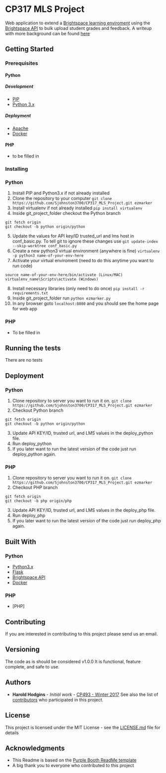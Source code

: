 # CP317 MLS Project
Web application to extend a [Brightspace learning enviroment](https://www.d2l.com/products/learning-environment/) using the [Brightspace API](http://docs.valence.desire2learn.com/reference.html) to bulk upload student grades and feedback. A writeup with more background can be found [here](https://cocalc.com/share/0f65cb8b-6f11-42b9-87d4-2e2ec6e0bf63/final_report/CP317_Final_Report.pdf?viewer=share)

## Getting Started
### Prerequisites
#### Python
##### Development
- [PIP](https://pypi.python.org/pypi/pip)
- [Python 3.x](https://www.python.org/download/releases/3.0/)
##### Deployment
- [Apache](https://www.apache.org/)
- [Docker](https://www.docker.com/)
#### PHP
- to be filled in

### Installing
### Python
1. Install PIP and Python3.x if not already installed
2. Clone the repository to your computer 
```git clone https://github.com/Sjohnston3700/CP317_MLS_Project.git ezmarker```
3. Install virtualenv if not already installed
```pip install virtualenv```
4. Inside git_project_folder checkout the Python branch
~~~~
git fetch origin
git checkout -b python origin/python
~~~~
5. Update the values for API key/ID trusted_url and lms host in conf_basic.py. To tell git to ignore these changes use
```git update-index --skip-worktree conf_basic.py```
6. Create a new python3 virtual environment (anywhere is fine)
```virtualenv -p python3 name-of-your-env-here```
7. Activate your virtual enviroment (need to do this anytime you want to run code)
~~~
source name-of-your-env-here/bin/activate (Linux/MAC)
virtualenv_name\Scripts\activate (Windows)
~~~
8. Install necessary libraries (only need to do once)
```pip install -r requirements.txt```
9. Inside git_project_folder run ```python ezmarker.py```
10. In any browser goto ```localhost:8080``` and you should see the home page for web app

### PHP
- To be filled in

## Running the tests
There are no tests

## Deployment
### Python
1. Clone repository to server you want to run it on.
```git clone https://github.com/Sjohnston3700/CP317_MLS_Project.git ezmarker```
2. Checkout Python branch
~~~~
git fetch origin
git checkout -b python origin/python
~~~~
3. Update API KEY/ID, trusted url, and LMS values in the deploy_python file. 
4. Run deploy_python
5. If you later want to run the latest version of the code just run deploy_python again.

### PHP
1. Clone repository to server you want to run it on.
```git clone https://github.com/Sjohnston3700/CP317_MLS_Project.git ezmarker```
2. Checkout PHP branch
~~~~
git fetch origin
git checkout -b php origin/php
~~~~
3. Update API KEY/ID, trusted url, and LMS values in the deploy_php file. 
4. Run deploy_php
5. If you later want to run the latest version of the code just run deploy_php again.

## Built With
### Python
- [Python3.x](https://www.python.org/download/releases/3.0/)
- [Flask](http://flask.pocoo.org/)
- [Brightspace API](http://docs.valence.desire2learn.com/reference.html)
- [Docker](https://www.docker.com/)

### PHP
- [PHP]

## Contributing
If you are interested in contributing to this project please send us an email.

## Versioning
The code as is should be considered v1.0.0 It is functional, feature complete, and safe to use. 

## Authors
* **Harold Hodgins** - *Initial work* - [CP493 - Winter 2017](https://cocalc.com/share/9501f241-b52e-43f8-9034-7292e8ee54ce/final_report/MLS_API_Report.pdf?viewer=share) See also the list of [contributors](https://github.com/Sjohnston3700/CP317_MLS_Project/contributors) who participated in this project.
## License
This project is licensed under the MIT License - see the [LICENSE.md](LICENSE.md) file for details
## Acknowledgments
* This Readme is based on the [Purple Booth ReadMe template](https://gist.github.com/PurpleBooth/109311bb0361f32d87a2)
* A big thank you to everyone who contributed to this project
